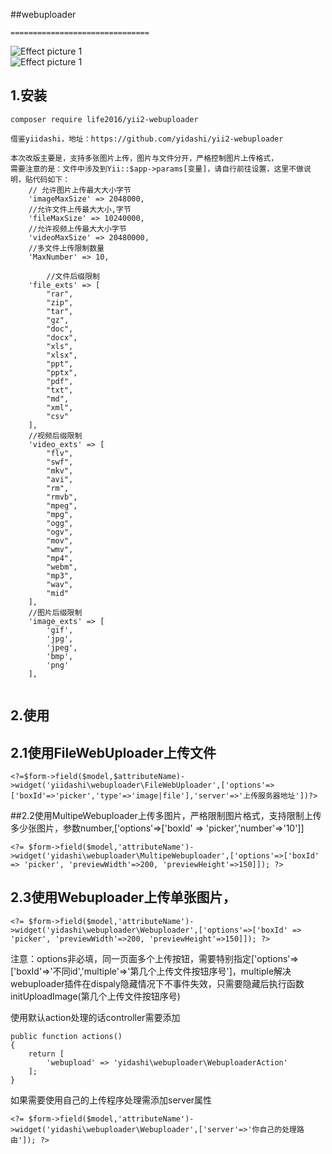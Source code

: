 ##webuploader

	===============================
![Effect picture 1](https://github.com/ran1990/yii2-webuploader/blob/master/multi_image.png "Effect picture 1")  
![Effect picture 1](https://github.com/ran1990/yii2-webuploader/blob/master/more_file.png "Effect picture 1")  
	
## 1.安装  
```
composer require life2016/yii2-webuploader

借鉴yiidashi，地址：https://github.com/yidashi/yii2-webuploader
	
本次改版主要是，支持多张图片上传，图片与文件分开，严格控制图片上传格式，
需要注意的是：文件中涉及到Yii::$app->params[变量]，请自行前往设置，这里不做说明，贴代码如下：
    // 允许图片上传最大大小字节
    'imageMaxSize' => 2048000, 
    //允许文件上传最大大小,字节
    'fileMaxSize' => 10240000,
    //允许视频上传最大大小字节
    'videoMaxSize' => 20480000,
    //多文件上传限制数量
    'MaxNumber' => 10,
	
	    //文件后缀限制
    'file_exts' => [
        "rar",
        "zip",
        "tar",
        "gz",
        "doc",
        "docx",
        "xls",
        "xlsx",
        "ppt",
        "pptx",
        "pdf",
        "txt",
        "md",
        "xml",
        "csv"
    ],
    //视频后缀限制
    'video_exts' => [
        "flv",
        "swf",
        "mkv",
        "avi",
        "rm",
        "rmvb",
        "mpeg",
        "mpg",
        "ogg",
        "ogv",
        "mov",
        "wmv",
        "mp4",
        "webm",
        "mp3",
        "wav",
        "mid"
    ],
    //图片后缀限制
    'image_exts' => [
        'gif',
        'jpg',
        'jpeg',
        'bmp',
        'png'
    ],
	
```

## 2.使用 

## 2.1使用FileWebUploader上传文件

```
<?=$form->field($model,$attributeName)->widget('yiidashi\webuploader\FileWebUploader',['options'=>['boxId'=>'picker','type'=>'image|file'],'server'=>'上传服务器地址'])?>
```

##2.2使用MultipeWebuploader上传多图片，严格限制图片格式，支持限制上传多少张图片，参数number,['options'=>['boxId' => 'picker','number'=>'10']]

```
<?= $form->field($model,'attributeName')->widget('yidashi\webuploader\MultipeWebuploader',['options'=>['boxId' => 'picker', 'previewWidth'=>200, 'previewHeight'=>150]]); ?>
```

## 2.3使用Webuploader上传单张图片，
```
<?= $form->field($model,'attributeName')->widget('yidashi\webuploader\Webuploader',['options'=>['boxId' => 'picker', 'previewWidth'=>200, 'previewHeight'=>150]]); ?>
```
注意：options非必填，同一页面多个上传按钮，需要特别指定['options'=>['boxId'=>'不同id','multiple'=>'第几个上传文件按钮序号']，multiple解决webuploader插件在dispaly隐藏情况下不事件失效，只需要隐藏后执行函数initUploadImage(第几个上传文件按钮序号)


使用默认action处理的话controller需要添加
```
public function actions()
{
    return [
        'webupload' => 'yidashi\webuploader\WebuploaderAction'
    ];
}
```  
如果需要使用自己的上传程序处理需添加server属性
```
<?= $form->field($model,'attributeName')->widget('yidashi\webuploader\Webuploader',['server'=>'你自己的处理路由']); ?>
```